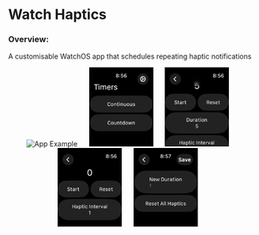 # Watch Haptics

### Overview:

A customisable WatchOS app that schedules repeating haptic notifications

<p align="center">
<img src="PreviewResources/ScreenRecording1.gif" width="200" title="App Example">&nbsp;&nbsp;&nbsp;&nbsp;&nbsp;
<img src="PreviewResources/Screenshot1.png" width="130"  title="Timers View">&nbsp;&nbsp;&nbsp;&nbsp;&nbsp;
<img src="PreviewResources/Screenshot2.png" width="130"  title="Countdown Timer View">&nbsp;&nbsp;&nbsp;&nbsp;&nbsp;
  <img src="PreviewResources/Screenshot3.png" width="130"  title="Continuous Timer View">&nbsp;&nbsp;&nbsp;&nbsp;&nbsp;
  <img src="PreviewResources/Screenshot4.png" width="130"  title="Edit Interval View">&nbsp;&nbsp;&nbsp;&nbsp;&nbsp;
</p>
<br></br>

